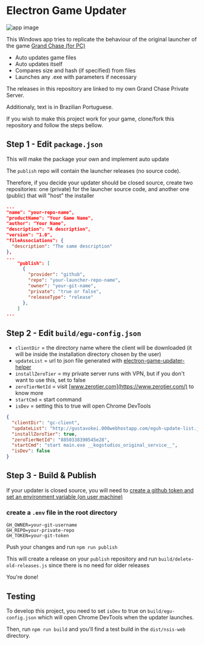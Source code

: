 # Electron Game Updater
![app image](https://i.imgur.com/8PDZc3N.gif)

This Windows app tries to replicate the behaviour of the original launcher of the game [Grand Chase (for PC)](https://grandchase.fandom.com/wiki/Grand_Chase)

* Auto updates game files
* Auto updates itself
* Compares size and hash (if specified) from files
* Launches any .exe with parameters if necessary

The releases in this repository are linked to my own Grand Chase Private Server.

Additionaly, text is in Brazilian Portuguese.

If you wish to make this project work for your game, clone/fork this repository and follow the steps bellow.

## Step 1 - Edit `package.json`

This will make the package your own and implement auto update

The `publish` repo will contain the launcher releases (no source code).

Therefore, if you decide your updater should be closed source, create two repositories: one (private) for the launcher source code, and another one (public) that will "host" the installer

```json
...
"name": "your-repo-name",
"productName": "Your Game Name",
"author": "Your Name",
"description": "A description",
"version": "1.0",
"fileAssociations": {
  "description": "The same description"
},
...
    "publish": [
      {
        "provider": "github",
        "repo": "your-launcher-repo-name",
        "owner": "your-git-name",
        "private": "true or false",
        "releaseType": "release"
      },
    ]
...
```

## Step 2 - Edit `build/egu-config.json`

* `clientDir` = the directory name where the client will be downloaded (it will be inside the installation directory chosen by the user)
* `updateList` = url to json file generated with [electron-game-updater-helper](https://github.com/gustavokei/electron-game-updater-helper)
* `installZeroTier` = my private server runs with VPN, but if you don't want to use this, set to false
* `zeroTierNetId` = visit [www.zerotier.com](https://www.zerotier.com/) to know more
* `startCmd` = start command
* `isDev` = setting this to true will open Chrome DevTools
```json
{
  "clientDir": "gc-client",
  "updateList": "http://gustavokei.000webhostapp.com/eguh-update-list.json",
  "installZeroTier": true,
  "zeroTierNetId": "8850338390545e28",
  "startCmd": "start main.exe __kogstudios_original_service__",
  "isDev": false
}
```

## Step 3 - Build & Publish

If your updater is closed source, you will need to [create a github token and set an environment variable (on user machine)](https://www.electron.build/auto-update#private-github-update-repo)

### create a `.env` file in the root directory

```dosini
GH_OWNER=your-git-username
GH_REPO=your-private-repo
GH_TOKEN=your-git-token
```

Push your changes and run `npm run publish`

This will create a release on your `publish` repository and run `build/delete-old-releases.js` since there is no need for older releases

You're done!

## Testing

To develop this project, you need to set `isDev` to true on `build/egu-config.json` which will open Chrome DevTools when the updater launches.

Then, run `npm run build` and you'll find a test build in the `dist/nsis-web` directory.
